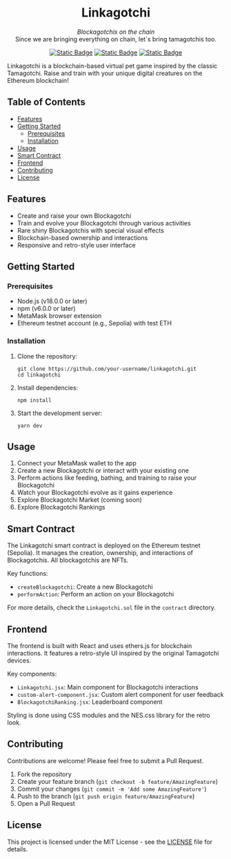 <div align="center">
    <h1>Linkagotchi</h1>
    <i>Blockagotchis on the chain</i>
</div>
<div align="center">
  Since we are bringing everything on chain, let`s bring tamagotchis too. 
</div>

<div align="center">
  
  <a href="">[![Static Badge](https://img.shields.io/badge/chainlink--VRF-2.5-5bd1d7)](https://docs.chain.link/vrf)</a>
  <a href="">[![Static Badge](https://img.shields.io/badge/solidity-green)](https://ethereum.org/en/developers/docs/)</a>
  <a href="">[![Static Badge](https://img.shields.io/badge/react-green)](https://react.dev/)</a>
</div>


Linkagotchi is a blockchain-based virtual pet game inspired by the classic Tamagotchi. Raise and train with your unique digital creatures on the Ethereum blockchain!

## Table of Contents

- [Features](#features)
- [Getting Started](#getting-started)
  - [Prerequisites](#prerequisites)
  - [Installation](#installation)
- [Usage](#usage)
- [Smart Contract](#smart-contract)
- [Frontend](#frontend)
- [Contributing](#contributing)
- [License](#license)

## Features

- Create and raise your own Blockagotchi
- Train and evolve your Blockagotchi through various activities
- Rare shiny Blockagotchis with special visual effects
- Blockchain-based ownership and interactions
- Responsive and retro-style user interface

## Getting Started

### Prerequisites

- Node.js (v18.0.0 or later)
- npm (v6.0.0 or later)
- MetaMask browser extension
- Ethereum testnet account (e.g., Sepolia) with test ETH

### Installation

1. Clone the repository:
   ```
   git clone https://github.com/your-username/linkagotchi.git
   cd linkagotchi
   ```

2. Install dependencies:
   ```
   npm install
   ```

3. Start the development server:
   ```
   yarn dev
   ```

## Usage

1. Connect your MetaMask wallet to the app
2. Create a new Blockagotchi or interact with your existing one
3. Perform actions like feeding, bathing, and training to raise your Blockagotchi
4. Watch your Blockagotchi evolve as it gains experience
5. Explore Blockagotchi Market (coming soon)
6. Explore Blockagotchi Rankings

## Smart Contract

The Linkagotchi smart contract is deployed on the Ethereum testnet (Sepolia). It manages the creation, ownership, and interactions of Blockagotchis. All blockagotchis are NFTs.

Key functions:
- `createBlockagotchi`: Create a new Blockagotchi
- `performAction`: Perform an action on your Blockagotchi

For more details, check the `Linkagotchi.sol` file in the `contract` directory.

## Frontend

The frontend is built with React and uses ethers.js for blockchain interactions. It features a retro-style UI inspired by the original Tamagotchi devices.

Key components:
- `Linkagotchi.jsx`: Main component for Blockagotchi interactions
- `custom-alert-component.jsx`: Custom alert component for user feedback
- `BlockagotchiRanking.jsx`: Leaderboard component

Styling is done using CSS modules and the NES.css library for the retro look.

## Contributing

Contributions are welcome! Please feel free to submit a Pull Request.

1. Fork the repository
2. Create your feature branch (`git checkout -b feature/AmazingFeature`)
3. Commit your changes (`git commit -m 'Add some AmazingFeature'`)
4. Push to the branch (`git push origin feature/AmazingFeature`)
5. Open a Pull Request

## License

This project is licensed under the MIT License - see the [LICENSE](LICENSE) file for details.
